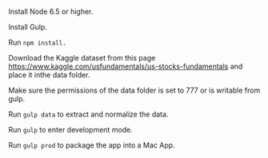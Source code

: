 Install Node 6.5 or higher.

Install Gulp.

Run `npm install.`

Download the Kaggle dataset from this page https://www.kaggle.com/usfundamentals/us-stocks-fundamentals and place it inthe data folder.

Make sure the permissions of the data folder is set to 777 or is writable from gulp.

Run `gulp data` to extract and normalize the data.

Run `gulp` to enter development mode.

Run `gulp prod` to package the app into a Mac App.